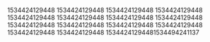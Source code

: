 1534424129448
1534424129448
1534424129448
1534424129448
1534424129448
1534424129448
1534424129448
1534424129448
1534424129448
1534424129448
1534424129448
1534424129448
1534424129448
1534424129448
15344241294481534494241137